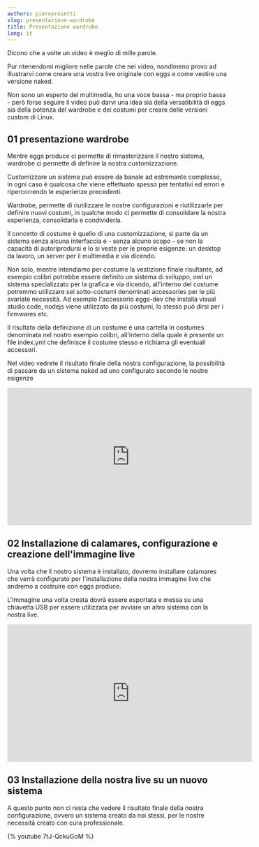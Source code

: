 ```yaml
---
authors: pieroproietti
slug: presentazione-wardrobe
title: Presentazione wardrobe
lang: it
---
```


Dicono che a volte un video è meglio di mille parole.

Pur ritenendomi migliore nelle parole che nei video, nondimeno provo ad illustrarvi come creare una vostra live originale con eggs e come vestire una versione naked.

Non sono un esperto del multimedia, ho una voce bassa - ma proprio bassa - però forse seguire il video può darvi una idea sia della versatibilità di eggs sia della potenza del wardrobe e dei costumi per creare delle versioni custom di Linux.

## 01 presentazione wardrobe

Mentre eggs produce ci permette di rimasterizzare il nostro sistema, wardrobe ci permette di definire la nostra customizzazione. 

Customizzare un sistema può essere da banale ad estremante complesso, in ogni caso è qualcosa che viene effettuato spesso per tentativi ed errori e ripercorrendo le esperienze precedenti.

Wardrobe, permette di riutilizzare le nostre configurazioni e riutilizzarle per definire nuovi costumi, in qualche modo ci permette di consolidare la nostra esperienza, consolidarla e condividerla.

Il concetto di costume è quello di una customizzazione, si parte da un sistema senza alcuna interfaccia e - senza alcuno scopo - se non la capacità di autoriprodursi e lo si veste per le proprie esigenze: un desktop da lavoro, un server per il multimedia e via dicendo.

Non solo, mentre intendiamo per costume la vestizione finale risultante, ad esempio colibri potrebbe essere definito un sistema di sviluppo, owl un sistema specializzato per la grafica e via dicendo, all'interno del costume potremmo utilizzare sei sotto-costumi denominati accessories per le più svariate necessità. Ad esempio l'accessorio eggs-dev che installa visual studio code, nodejs viene utilizzato da più costumi, lo stesso può dirsi per i firmwares etc.

Il risultato della definizione di un costume è una cartella in costumes denominata nel nostro esempio colibri, all'interno della quale è presente un file index.yml che definisce il costume stesso e richiama gli eventuali accessori.

Nel video vedrete il risultato finale della nostra configurazione, la possibilità di passare da un sistema naked ad uno configurato secondo le nostre esigenze

<iframe width="560" height="315" src="https://www.youtube.com/embed/noWVQ7n2Az0" title="YouTube video player" frameborder="0" allow="accelerometer; autoplay; clipboard-write; encrypted-media; gyroscope; picture-in-picture; web-share" allowfullscreen></iframe>


## 02 Installazione di calamares, configurazione e creazione dell'immagine live

Una volta che il nostro sistema è installato, dovremo installare calamares che verrà configurato per l'installazione della nostra immagine live che andremo a costruire con eggs produce.

L'immagine una volta creata dovrà essere esportata e messa su una chiavetta USB per essere utilizzata per avviare un altro sistema con la nostra live.

<iframe width="560" height="315" src="https://www.youtube.com/embed/BuqnDBMPvBs" title="YouTube video player" frameborder="0" allow="accelerometer; autoplay; clipboard-write; encrypted-media; gyroscope; picture-in-picture; web-share" allowfullscreen></iframe>


## 03 Installazione della nostra live su un nuovo sistema
A questo punto non ci resta che vedere il risultato finale della nostra configurazione, ovvero un sistema creato da noi stessi, per le nostre necessità creato con cura professionale.

{% youtube 7tJ-QckuGoM %}

